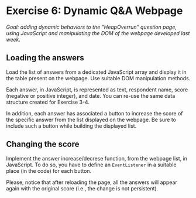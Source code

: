 # Exercise 6: Dynamic Q&A Webpage

_Goal: adding dynamic behaviors to the "HeapOverrun" question page, using JavaScript and manipulating the DOM of the webpage developed last week._

## Loading the answers

Load the list of answers from a dedicated JavaScript array and display it in the table present on the webpage. Use suitable DOM manipulation methods.

Each answer, in JavaScript, is represented as text, respondent name, score (negative or positive integer), and date. You can re-use the same data structure created for Exercise 3-4.

In addition, each answer has associated a button to increase the score of the specific answer from the list displayed on the webpage. Be sure to include such a button while building the displayed list.

## Changing the score

Implement the answer increase/decrese function, from the webpage list, in JavaScript. To do so, you have to define an `EventListener` in a suitable place (in the code) for each button.

Please, notice that after reloading the page, all the answers will appear again with the original score (i.e., the change is not persistent).
